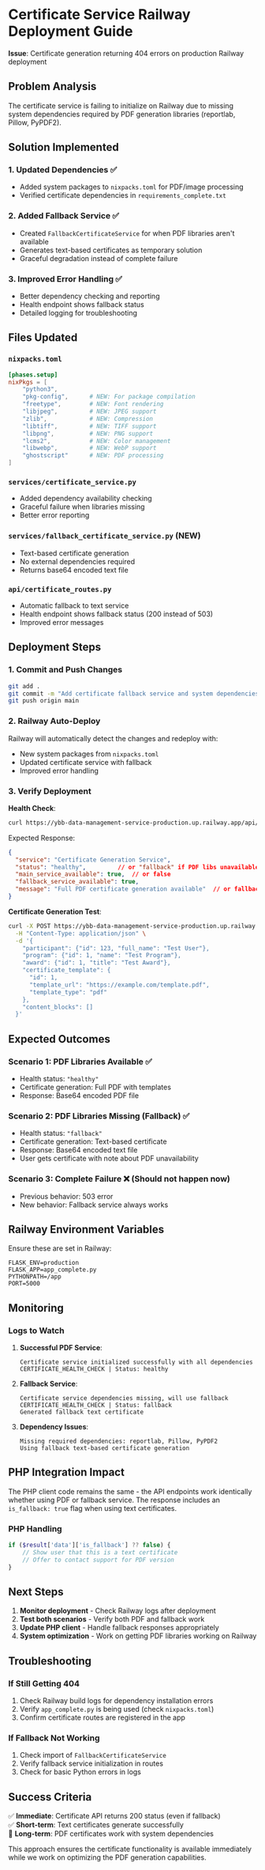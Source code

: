 # Certificate Service Railway Deployment Guide

**Issue**: Certificate generation returning 404 errors on production Railway deployment

## Problem Analysis

The certificate service is failing to initialize on Railway due to missing system dependencies required by PDF generation libraries (reportlab, Pillow, PyPDF2).

## Solution Implemented

### 1. **Updated Dependencies** ✅
- Added system packages to `nixpacks.toml` for PDF/image processing
- Verified certificate dependencies in `requirements_complete.txt`

### 2. **Added Fallback Service** ✅
- Created `FallbackCertificateService` for when PDF libraries aren't available
- Generates text-based certificates as temporary solution
- Graceful degradation instead of complete failure

### 3. **Improved Error Handling** ✅
- Better dependency checking and reporting
- Health endpoint shows fallback status
- Detailed logging for troubleshooting

## Files Updated

### `nixpacks.toml`
```toml
[phases.setup]
nixPkgs = [
    "python3",
    "pkg-config",      # NEW: For package compilation
    "freetype",        # NEW: Font rendering
    "libjpeg",         # NEW: JPEG support
    "zlib",            # NEW: Compression
    "libtiff",         # NEW: TIFF support
    "libpng",          # NEW: PNG support
    "lcms2",           # NEW: Color management
    "libwebp",         # NEW: WebP support
    "ghostscript"      # NEW: PDF processing
]
```

### `services/certificate_service.py`
- Added dependency availability checking
- Graceful failure when libraries missing
- Better error reporting

### `services/fallback_certificate_service.py` (NEW)
- Text-based certificate generation
- No external dependencies required
- Returns base64 encoded text file

### `api/certificate_routes.py`
- Automatic fallback to text service
- Health endpoint shows fallback status (200 instead of 503)
- Improved error messages

## Deployment Steps

### 1. Commit and Push Changes
```bash
git add .
git commit -m "Add certificate fallback service and system dependencies"
git push origin main
```

### 2. Railway Auto-Deploy
Railway will automatically detect the changes and redeploy with:
- New system packages from `nixpacks.toml`
- Updated certificate service with fallback
- Improved error handling

### 3. Verify Deployment

**Health Check**:
```bash
curl https://ybb-data-management-service-production.up.railway.app/api/ybb/certificates/health
```

Expected Response:
```json
{
  "service": "Certificate Generation Service",
  "status": "healthy",         // or "fallback" if PDF libs unavailable
  "main_service_available": true,  // or false
  "fallback_service_available": true,
  "message": "Full PDF certificate generation available"  // or fallback message
}
```

**Certificate Generation Test**:
```bash
curl -X POST https://ybb-data-management-service-production.up.railway.app/api/ybb/certificates/generate \
  -H "Content-Type: application/json" \
  -d '{
    "participant": {"id": 123, "full_name": "Test User"},
    "program": {"id": 1, "name": "Test Program"},
    "award": {"id": 1, "title": "Test Award"},
    "certificate_template": {
      "id": 1, 
      "template_url": "https://example.com/template.pdf",
      "template_type": "pdf"
    },
    "content_blocks": []
  }'
```

## Expected Outcomes

### Scenario 1: PDF Libraries Available ✅
- Health status: `"healthy"`
- Certificate generation: Full PDF with templates
- Response: Base64 encoded PDF file

### Scenario 2: PDF Libraries Missing (Fallback) ✅
- Health status: `"fallback"`
- Certificate generation: Text-based certificate
- Response: Base64 encoded text file
- User gets certificate with note about PDF unavailability

### Scenario 3: Complete Failure ❌ (Should not happen now)
- Previous behavior: 503 error
- New behavior: Fallback service always works

## Railway Environment Variables

Ensure these are set in Railway:
```
FLASK_ENV=production
FLASK_APP=app_complete.py
PYTHONPATH=/app
PORT=5000
```

## Monitoring

### Logs to Watch
1. **Successful PDF Service**:
   ```
   Certificate service initialized successfully with all dependencies
   CERTIFICATE_HEALTH_CHECK | Status: healthy
   ```

2. **Fallback Service**:
   ```
   Certificate service dependencies missing, will use fallback
   CERTIFICATE_HEALTH_CHECK | Status: fallback
   Generated fallback text certificate
   ```

3. **Dependency Issues**:
   ```
   Missing required dependencies: reportlab, Pillow, PyPDF2
   Using fallback text-based certificate generation
   ```

## PHP Integration Impact

The PHP client code remains the same - the API endpoints work identically whether using PDF or fallback service. The response includes an `is_fallback: true` flag when using text certificates.

### PHP Handling
```php
if ($result['data']['is_fallback'] ?? false) {
    // Show user that this is a text certificate
    // Offer to contact support for PDF version
}
```

## Next Steps

1. **Monitor deployment** - Check Railway logs after deployment
2. **Test both scenarios** - Verify both PDF and fallback work
3. **Update PHP client** - Handle fallback responses appropriately
4. **System optimization** - Work on getting PDF libraries working on Railway

## Troubleshooting

### If Still Getting 404
1. Check Railway build logs for dependency installation errors
2. Verify `app_complete.py` is being used (check `nixpacks.toml`)
3. Confirm certificate routes are registered in the app

### If Fallback Not Working
1. Check import of `FallbackCertificateService`
2. Verify fallback service initialization in routes
3. Check for basic Python errors in logs

## Success Criteria

✅ **Immediate**: Certificate API returns 200 status (even if fallback)  
✅ **Short-term**: Text certificates generate successfully  
🔄 **Long-term**: PDF certificates work with system dependencies  

This approach ensures the certificate functionality is available immediately while we work on optimizing the PDF generation capabilities.
